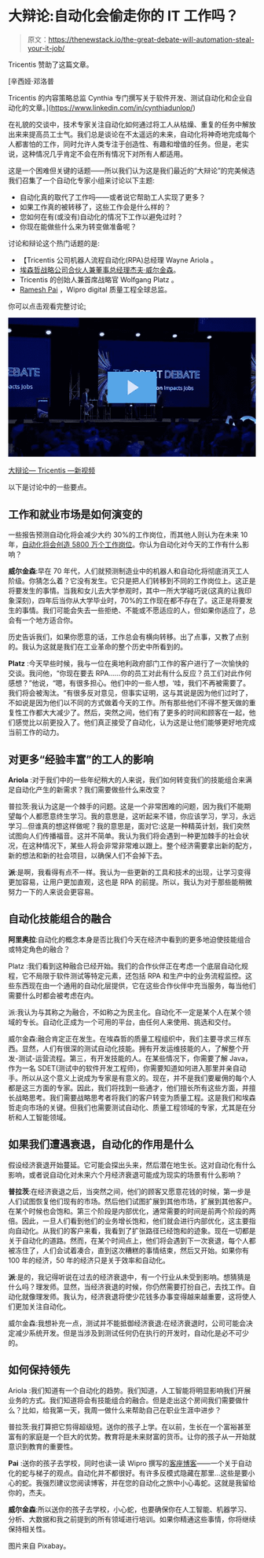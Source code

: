 # 大辩论:自动化会偷走你的 IT 工作吗？

> 原文：<https://thenewstack.io/the-great-debate-will-automation-steal-your-it-job/>

Tricentis 赞助了这篇文章。

 [辛西娅·邓洛普

Tricentis 的内容策略总监 Cynthia 专门撰写关于软件开发、测试自动化和企业自动化的文章。](https://www.linkedin.com/in/cynthiadunlop/) 

在礼貌的交谈中，技术专家关注自动化如何通过将工人从枯燥、重复的任务中解放出来来提高员工士气。我们总是谈论在不太遥远的未来，自动化将神奇地完成每个人都害怕的工作，同时允许人类专注于创造性、有趣和增值的任务。但是，老实说，这种情况几乎肯定不会在所有情况下对所有人都适用。

这是一个困难但关键的话题——所以我们认为这是我们最近的“大辩论”的完美候选我们召集了一个自动化专家小组来讨论以下主题:

*   自动化真的取代了工作吗——或者说它帮助工人实现了更多？
*   如果工作真的被转移了，这些工作会是什么样的？
*   您如何在有(或没有)自动化的情况下工作以避免过时？
*   你现在能做些什么来为转变做准备呢？

讨论和辩论这个热门话题的是:

*   【Tricentis 公司机器人流程自动化(RPA)总经理 Wayne Ariola 。
*   [埃森哲战略公司合伙人兼董事总经理杰夫·威尔金森](https://www.linkedin.com/in/jeff-wilkinson-6a0464/)。
*   Tricentis 的创始人兼首席战略官 Wolfgang Platz 。
*   [Ramesh Pai](https://www.linkedin.com/in/rameshgpai/?originalSubdomain=in) ，Wipro digital 质量工程全球总监。

你可以点击观看完整讨论[:](https://tricentis-video.wistia.com/medias/4ipfqx7m9p)

[![](img/c0212afaf67c07a286efbf3436bb2251.png)](https://tricentis-video.wistia.com/medias/4ipfqx7m9p?wvideo=4ipfqx7m9p)

[大辩论— Tricentis —新视频](https://tricentis-video.wistia.com/medias/4ipfqx7m9p?wvideo=4ipfqx7m9p)

以下是讨论中的一些要点。

## 工作和就业市场是如何演变的

一些报告预测自动化将会减少大约 30%的工作岗位，而其他人则认为在未来 10 年，[自动化将会创造 5800 万个工作岗位](https://www.forbes.com/sites/amitchowdhry/2018/09/18/artificial-intelligence-to-create-58-million-new-jobs-by-2022-says-report/#58a482b4d4ba)。你认为自动化对今天的工作有什么影响？

**威尔金森**:早在 70 年代，人们就预测制造业中的机器人和自动化将彻底消灭工人阶级。你猜怎么着？它没有发生。它只是把人们转移到不同的工作岗位上。这正是将要发生的事情。当我和女儿去大学参观时，其中一所大学碰巧说(这真的让我印象深刻)，四年后当你从大学毕业时，70%的工作现在都不存在了。这正是将要发生的事情。我们可能会失去一些拒绝、不能或不愿适应的人，但如果你适应了，总会有一个地方适合你。

历史告诉我们，如果你愿意的话，工作总会有横向转移。出了点事，又教了点别的。我认为这就是我们在工业革命的整个历史中所看到的。

**Platz** :今天早些时候，我与一位在奥地利政府部门工作的客户进行了一次愉快的交谈。我问他，“你现在要去 RPA……你的员工对此有什么反应？员工们对此作何感想？”他说，“嗯，有很多担心。他们中的一些人想，‘哇，我们不再被需要了。我们将会被淘汰。“有很多反对意见，但事实证明，这与其说是因为他们过时了，不如说是因为他们以不同的方式做着今天的工作。所有那些他们不得不整天做的重复性工作都大大减少了。然后，突然之间，他们有了更多的时间和顾客在一起，他们感觉比以前更投入了。他们真正接受了自动化，认为这是让他们能够更好地完成当前工作的动力。

## 对更多“经验丰富”的工人的影响

**Ariola** :对于我们中的一些年纪稍大的人来说，我们如何转变我们的技能组合来满足自动化产生的新需求？我们需要做些什么来改变？

普拉茨:我认为这是一个棘手的问题。这是一个非常困难的问题，因为我们不能期望每个人都愿意终生学习。我的意思是，这听起来不错，你应该学习，学习，永远学习…但谁真的想这样做呢？我的意思是，面对它:这是一种精英计划，我们突然试图向人们传播福音。这并不简单。我认为我们将会遇到一种更加棘手的社会状况，在这种情况下，某些人将会非常非常难以跟上。整个经济需要拿出新的配方，新的想法和新的社会项目，以确保人们不会掉下去。

**派**:是啊，我看得有点不一样。我认为一些更新的工具和技术的出现，让学习变得更加容易，让用户更加直观，这也是 RPA 的前提。所以，我认为对于那些能稍微努力一下的人来说会更容易。

## 自动化技能组合的融合

**阿里奥拉**:自动化的概念本身是否比我们今天在经济中看到的更多地迫使技能组合或特定角色的融合？

Platz :我们看到这种融合已经开始。我们的合作伙伴正在考虑一个底层自动化规程，它不局限于软件测试等特定元素，还包括 RPA 和生产中的业务流程监控。这些东西现在由一个通用的自动化层提供，它在这些合作伙伴中充当服务，每当他们需要什么时都会被考虑在内。

派:我认为与其称之为融合，不如称之为民主化。自动化不一定是某个人在某个领域的专长。自动化正成为一个可用的平台，由任何人来使用、挑选和交付。

威尔金森:融合肯定正在发生。在埃森哲的质量工程组织中，我们主要寻求三样东西。显然，人们有很深的测试自动化技能。拥有开发运维技能的人，了解整个开发-测试-运营流程。第三，有开发技能的人。在某些情况下，你需要了解 Java，作为一名 SDET(测试中的软件开发工程师)，你需要知道如何进入那里并亲自动手。所以从这个意义上说成为专家是有意义的。现在，并不是我们要雇佣的每个人都是这三方面的专家。因此，我们将找到一些通才，他们擅长所有这些方面，并擅长战略思考。我们需要战略思考者将我们的客户转变为质量工程。这是我们和埃森哲走向市场的关键。但我们也需要测试自动化、质量工程领域的专家，尤其是在分析和人工智能领域。

## 如果我们遭遇衰退，自动化的作用是什么

假设经济衰退开始蔓延。它可能会探出头来，然后潜在地生长。这对自动化有什么影响，或者说自动化对未来六个月经济衰退可能成为现实的场景有什么影响？

**普拉茨**:在经济衰退之后，当突然之间，他们的顾客又愿意花钱的时候，第一步是人们试图恢复他们现有的市场。然后他们试图扩展到其他市场，扩展到其他客户。在某个时候也会饱和。第三个阶段是内部优化，通常需要的时间是前两个阶段的两倍。因此，一旦人们看到他们的业务增长饱和，他们就会进行内部优化，这主要指向自动化。从我们的客户来看，我看到了扩张路径已经饱和的迹象。现在一切都是关于自动化的道路。然而，在某个时间点上，他们将会遇到下一次衰退，每个人都被冻住了，人们会试着凑合，直到这次糟糕的事情结束，然后又开始。如果你有 100 年的经济，50 年的经济只是关于效率和自动化。

**派**:是的，我记得听说在过去的经济衰退中，有一个行业从未受到影响。想猜猜是什么吗？理发师。显然，当经济衰退的时候，你仍然需要打扮自己，去找工作。自动化就像理发师。我认为，经济衰退将使少花钱多办事变得越来越重要，这将使人们更加关注自动化。

威尔金森:我想补充一点，测试并不能抵御经济衰退:在经济衰退时，公司可能会决定减少系统开发。但是当涉及到测试任何仍在执行的开发时，自动化是必不可少的。

## 如何保持领先

Ariola :我们知道有一个自动化的趋势。我们知道，人工智能将明显影响我们开展业务的方式。我们知道将会有技能组合的融合。但是走出这个房间我们需要做什么？比如，给我第一天，我周一做什么来帮助自己在职业生涯中进步？

普拉茨:我打算把它剪得超级短。送你的孩子上学。在以前，生长在一个富裕甚至富有的家庭是一个巨大的优势。教育将是未来财富的货币。让你的孩子从一开始就意识到教育的重要性。

**Pai** :送你的孩子去学校，同时也读一读 Wipro 撰写的[客座博客](https://www.tricentis.com/blog/gamifying-test-automation-maturity-journey/)——一个关于自动化的蛇与梯子的观点。自动化并不都很好。有许多反模式隐藏在那里…这些是要小心的蛇。我强烈建议您阅读博客，并在您的自动化之旅中小心毒蛇。这就是我留给你的，杰夫。

**威尔金森**:所以送你的孩子去学校，小心蛇，也要确保你在人工智能、机器学习、分析、大数据和我之前提到的所有领域进行培训。如果你精通这些事情，你将继续保持相关性。

图片来自 Pixabay。

<svg xmlns:xlink="http://www.w3.org/1999/xlink" viewBox="0 0 68 31" version="1.1"><title>Group</title> <desc>Created with Sketch.</desc></svg>